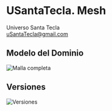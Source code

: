 # USantaTecla. Mesh
Universo Santa Tecla  
[uSantaTecla@gmail.com](mailto:uSantaTecla@gmail.com) 

## Modelo del Dominio

![Malla completa](./docs/images/malla%20completa.png)

## Versiones

![Versiones](./docs/diagrams/out/versiones/versiones.svg)

